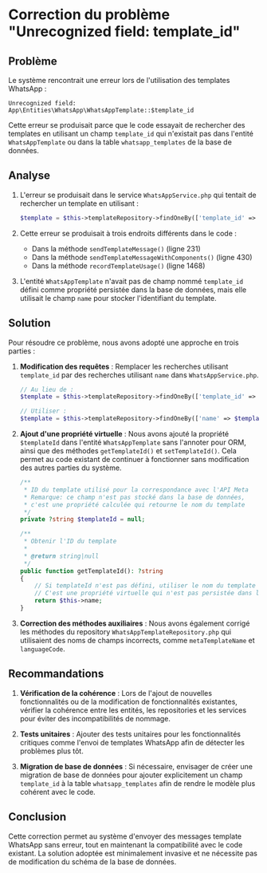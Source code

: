 # Correction du problème "Unrecognized field: template_id"

## Problème

Le système rencontrait une erreur lors de l'utilisation des templates WhatsApp :

```
Unrecognized field: App\Entities\WhatsApp\WhatsAppTemplate::$template_id
```

Cette erreur se produisait parce que le code essayait de rechercher des templates en utilisant un champ `template_id` qui n'existait pas dans l'entité `WhatsAppTemplate` ou dans la table `whatsapp_templates` de la base de données.

## Analyse

1. L'erreur se produisait dans le service `WhatsAppService.php` qui tentait de rechercher un template en utilisant :
   ```php
   $template = $this->templateRepository->findOneBy(['template_id' => $templateName]);
   ```

2. Cette erreur se produisait à trois endroits différents dans le code :
   - Dans la méthode `sendTemplateMessage()` (ligne 231)
   - Dans la méthode `sendTemplateMessageWithComponents()` (ligne 430)
   - Dans la méthode `recordTemplateUsage()` (ligne 1468)

3. L'entité `WhatsAppTemplate` n'avait pas de champ nommé `template_id` défini comme propriété persistée dans la base de données, mais elle utilisait le champ `name` pour stocker l'identifiant du template.

## Solution

Pour résoudre ce problème, nous avons adopté une approche en trois parties :

1. **Modification des requêtes** : Remplacer les recherches utilisant `template_id` par des recherches utilisant `name` dans `WhatsAppService.php`.
   ```php
   // Au lieu de :
   $template = $this->templateRepository->findOneBy(['template_id' => $templateName]);
   
   // Utiliser :
   $template = $this->templateRepository->findOneBy(['name' => $templateName]);
   ```

2. **Ajout d'une propriété virtuelle** : Nous avons ajouté la propriété `$templateId` dans l'entité `WhatsAppTemplate` sans l'annoter pour ORM, ainsi que des méthodes `getTemplateId()` et `setTemplateId()`. Cela permet au code existant de continuer à fonctionner sans modification des autres parties du système.
   ```php
   /**
    * ID du template utilisé pour la correspondance avec l'API Meta
    * Remarque: ce champ n'est pas stocké dans la base de données,
    * c'est une propriété calculée qui retourne le nom du template
    */
   private ?string $templateId = null;
   
   /**
    * Obtenir l'ID du template
    * 
    * @return string|null
    */
   public function getTemplateId(): ?string
   {
       // Si templateId n'est pas défini, utiliser le nom du template
       // C'est une propriété virtuelle qui n'est pas persistée dans la base de données
       return $this->name;
   }
   ```

3. **Correction des méthodes auxiliaires** : Nous avons également corrigé les méthodes du repository `WhatsAppTemplateRepository.php` qui utilisaient des noms de champs incorrects, comme `metaTemplateName` et `languageCode`.

## Recommandations

1. **Vérification de la cohérence** : Lors de l'ajout de nouvelles fonctionnalités ou de la modification de fonctionnalités existantes, vérifier la cohérence entre les entités, les repositories et les services pour éviter des incompatibilités de nommage.

2. **Tests unitaires** : Ajouter des tests unitaires pour les fonctionnalités critiques comme l'envoi de templates WhatsApp afin de détecter les problèmes plus tôt.

3. **Migration de base de données** : Si nécessaire, envisager de créer une migration de base de données pour ajouter explicitement un champ `template_id` à la table `whatsapp_templates` afin de rendre le modèle plus cohérent avec le code.

## Conclusion

Cette correction permet au système d'envoyer des messages template WhatsApp sans erreur, tout en maintenant la compatibilité avec le code existant. La solution adoptée est minimalement invasive et ne nécessite pas de modification du schéma de la base de données.